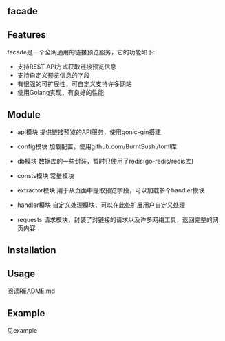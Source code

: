 ## facade

## Features

facade是一个全网通用的链接预览服务，它的功能如下:

* 支持REST API方式获取链接预览信息
* 支持自定义预览信息的字段
* 有很强的可扩展性，可自定义支持许多网站
* 使用Golang实现，有良好的性能

## Module
* api模块
提供链接预览的API服务，使用gonic-gin搭建

* config模块
加载配置，使用github.com/BurntSushi/toml库

* db模块
数据库的一些封装，暂时只使用了redis(go-redis/redis库)

* consts模块
常量模块

* extractor模块
用于从页面中提取预览字段，可以加载多个handler模块

* handler模块
自定义处理模块，可以在此处扩展用户自定义处理

* requests
请求模块，封装了对链接的请求以及许多网络工具，返回完整的网页内容

## Installation

## Usage
阅读README.md

## Example
见example
